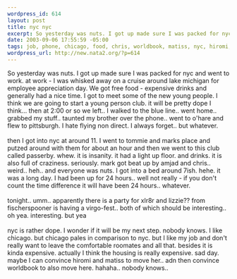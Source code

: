 ```yaml
--- 
wordpress_id: 614
layout: post
title: nyc nyc
excerpt: So yesterday was nuts. I got up made sure I was packed for nyc and went to work. at work - I was whisked away on a cruise around lake michigan for employee appreciation day. We got free food - expensive drinks and generally had a nice time. I got to meet some of the new young people. I think we are going to start a young person club. it will be pretty dope I think... then at 2:00 or so we left.. ...
date: 2003-09-06 17:55:59 -05:00
tags: job, phone, chicago, food, chris, worldbook, matiss, nyc, hiromi, amjad
wordpress_url: http://new.nata2.org/?p=614
---
```

So yesterday was nuts. I got up made sure I was packed for nyc and went to work. at work - I was whisked away on a cruise around lake michigan for employee appreciation day. We got free food - expensive drinks and generally had a nice time. I got to meet some of the new young people. I think we are going to start a young person club. it will be pretty dope I think... then at 2:00 or so we left.. I walked to the blue line.. went home.. grabbed my stuff.. taunted my brother over the phone.. went to o'hare and flew to pittsburgh. I hate flying non direct. I always forget.. but whatever. <br/><br/>then I got into nyc at around 11. I went to tommie and marks place and putzed around with them for about an hour and then we went to this club called passerby. whew. it is insanity. it had a light up floor. and drinks. it is also full of craziness. seriously. mark got beat up by amjad and chris.. weird.. heh.. and everyone was nuts. I got into a bed around 7ish. hehe. it was a long day. I had been up for 24 hours.. well not really - if you don't count the time difference it will have been 24 hours.. whatever. <br/><br/>tonight.. umm.. apparently there is a party for xlr8r and lizzie?? from fischerspooner is having a virgo-fest.. both of which should be interesting.. oh yea. interesting. but yea<br/><br/>nyc is rather dope. I wonder if it will be my next step. nobody knows. I like chicago. but chicago pales in comparison to nyc. but I like my job and don't really want to leave the comfortable roomates and all that. besides it is kinda expensive. actually I think the housing is really expensive. sad day. maybe I can convince hiromi and matiss to move her.. adn then convince worldbook to also move here. hahaha.. nobody knows.. 
